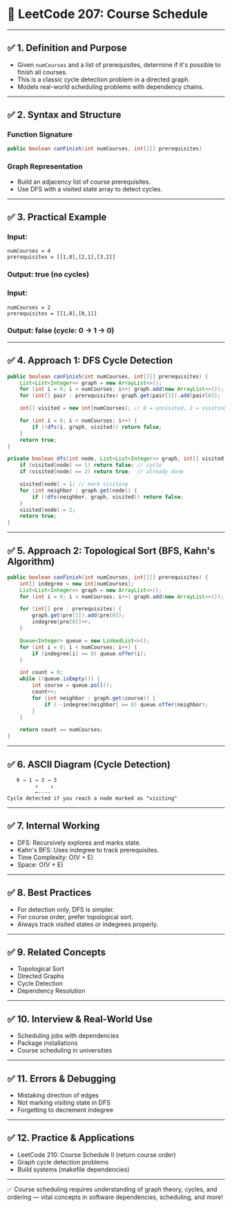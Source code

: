 # 📘 LeetCode 207: Course Schedule

---

## ✅ 1. Definition and Purpose

- Given `numCourses` and a list of prerequisites, determine if it's possible to finish all courses.
- This is a classic cycle detection problem in a directed graph.
- Models real-world scheduling problems with dependency chains.

---

## ✅ 2. Syntax and Structure

### Function Signature
```java
public boolean canFinish(int numCourses, int[][] prerequisites)
```

### Graph Representation
- Build an adjacency list of course prerequisites.
- Use DFS with a visited state array to detect cycles.

---

## ✅ 3. Practical Example

### Input:
```
numCourses = 4
prerequisites = [[1,0],[2,1],[3,2]]
```

### Output: true (no cycles)

### Input:
```
numCourses = 2
prerequisites = [[1,0],[0,1]]
```

### Output: false (cycle: 0 → 1 → 0)

---

## ✅ 4. Approach 1: DFS Cycle Detection

```java
public boolean canFinish(int numCourses, int[][] prerequisites) {
    List<List<Integer>> graph = new ArrayList<>();
    for (int i = 0; i < numCourses; i++) graph.add(new ArrayList<>());
    for (int[] pair : prerequisites) graph.get(pair[1]).add(pair[0]);

    int[] visited = new int[numCourses]; // 0 = unvisited, 1 = visiting, 2 = visited

    for (int i = 0; i < numCourses; i++) {
        if (!dfs(i, graph, visited)) return false;
    }
    return true;
}

private boolean dfs(int node, List<List<Integer>> graph, int[] visited) {
    if (visited[node] == 1) return false; // cycle
    if (visited[node] == 2) return true;  // already done

    visited[node] = 1; // mark visiting
    for (int neighbor : graph.get(node)) {
        if (!dfs(neighbor, graph, visited)) return false;
    }
    visited[node] = 2;
    return true;
}
```

---

## ✅ 5. Approach 2: Topological Sort (BFS, Kahn's Algorithm)

```java
public boolean canFinish(int numCourses, int[][] prerequisites) {
    int[] indegree = new int[numCourses];
    List<List<Integer>> graph = new ArrayList<>();
    for (int i = 0; i < numCourses; i++) graph.add(new ArrayList<>());

    for (int[] pre : prerequisites) {
        graph.get(pre[1]).add(pre[0]);
        indegree[pre[0]]++;
    }

    Queue<Integer> queue = new LinkedList<>();
    for (int i = 0; i < numCourses; i++) {
        if (indegree[i] == 0) queue.offer(i);
    }

    int count = 0;
    while (!queue.isEmpty()) {
        int course = queue.poll();
        count++;
        for (int neighbor : graph.get(course)) {
            if (--indegree[neighbor] == 0) queue.offer(neighbor);
        }
    }

    return count == numCourses;
}
```

---

## ✅ 6. ASCII Diagram (Cycle Detection)

```
   0 → 1 → 2 → 3
         ↑    ↓
         ←----
Cycle detected if you reach a node marked as "visiting"
```

---

## ✅ 7. Internal Working

- DFS: Recursively explores and marks state.
- Kahn's BFS: Uses indegree to track prerequisites.
- Time Complexity: O(V + E)
- Space: O(V + E)

---

## ✅ 8. Best Practices

- For detection only, DFS is simpler.
- For course order, prefer topological sort.
- Always track visited states or indegrees properly.

---

## ✅ 9. Related Concepts

- Topological Sort
- Directed Graphs
- Cycle Detection
- Dependency Resolution

---

## ✅ 10. Interview & Real-World Use

- Scheduling jobs with dependencies
- Package installations
- Course scheduling in universities

---

## ✅ 11. Errors & Debugging

- Mistaking direction of edges
- Not marking visiting state in DFS
- Forgetting to decrement indegree

---

## ✅ 12. Practice & Applications

- LeetCode 210: Course Schedule II (return course order)
- Graph cycle detection problems
- Build systems (makefile dependencies)

---

✅ Course scheduling requires understanding of graph theory, cycles, and ordering — vital concepts in software dependencies, scheduling, and more!

